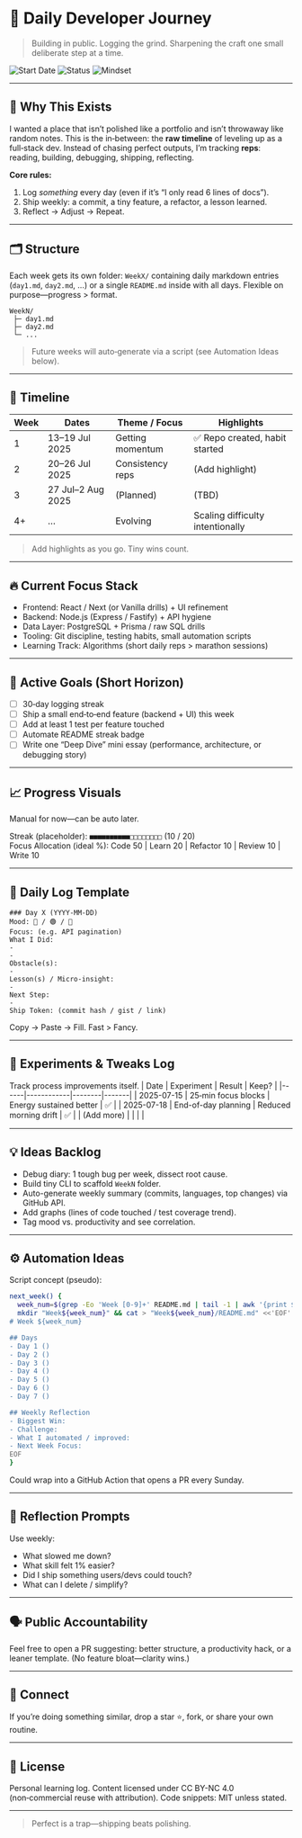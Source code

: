  # 🚀 Daily Developer Journey

> Building in public. Logging the grind. Sharpening the craft one small deliberate step at a time.

![Start Date](https://img.shields.io/badge/Start-13_Jul_2025-4caf50?style=flat-square) ![Status](https://img.shields.io/badge/Status-Active-success?style=flat-square) ![Mindset](https://img.shields.io/badge/Mindset-Consistency-blueviolet?style=flat-square)  

---
## 🧠 Why This Exists
I wanted a place that isn’t polished like a portfolio and isn’t throwaway like random notes. This is the in‑between: the **raw timeline** of leveling up as a full‑stack dev. Instead of chasing perfect outputs, I’m tracking **reps**: reading, building, debugging, shipping, reflecting.

**Core rules:**
1. Log *something* every day (even if it’s “I only read 6 lines of docs”).
2. Ship weekly: a commit, a tiny feature, a refactor, a lesson learned.
3. Reflect → Adjust → Repeat.

---
## 🗂 Structure
Each week gets its own folder: `WeekX/` containing daily markdown entries (`day1.md`, `day2.md`, …) or a single `README.md` inside with all days. Flexible on purpose—progress > format.

```
WeekN/
 ├─ day1.md
 ├─ day2.md
 └─ ...
```

> Future weeks will auto‑generate via a script (see Automation Ideas below).

---
## 📅 Timeline
| Week | Dates | Theme / Focus | Highlights |
|------|-------|---------------|------------|
| 1 | 13–19 Jul 2025 | Getting momentum | ✅ Repo created, habit started |
| 2 | 20–26 Jul 2025 | Consistency reps | (Add highlight) |
| 3 | 27 Jul–2 Aug 2025 | (Planned) | (TBD) |
| 4+ | … | Evolving | Scaling difficulty intentionally |

> Add highlights as you go. Tiny wins count.

---
## 🔥 Current Focus Stack
- Frontend: React / Next (or Vanilla drills) + UI refinement
- Backend: Node.js (Express / Fastify) + API hygiene
- Data Layer: PostgreSQL + Prisma / raw SQL drills
- Tooling: Git discipline, testing habits, small automation scripts
- Learning Track: Algorithms (short daily reps > marathon sessions)

---
## 🎯 Active Goals (Short Horizon)
- [ ] 30‑day logging streak
- [ ] Ship a small end‑to‑end feature (backend + UI) this week
- [ ] Add at least 1 test per feature touched
- [ ] Automate README streak badge
- [ ] Write one “Deep Dive” mini essay (performance, architecture, or debugging story)

---
## 📈 Progress Visuals
Manual for now—can be auto later.

Streak (placeholder): `■■■■■■■■■■□□□□□□□□`  (10 / 20)  
Focus Allocation (ideal %): Code 50 | Learn 20 | Refactor 10 | Review 10 | Write 10

---
## 📝 Daily Log Template
```
### Day X (YYYY-MM-DD)
Mood: 🔵 / 🟢 / 🔴
Focus: (e.g. API pagination)  
What I Did:
- 
- 
Obstacle(s):
- 
Lesson(s) / Micro-insight:
- 
Next Step:
- 
Ship Token: (commit hash / gist / link)
```
Copy → Paste → Fill. Fast > Fancy.

---
## 🧪 Experiments & Tweaks Log
Track process improvements itself.
| Date | Experiment | Result | Keep? |
|------|------------|--------|-------|
| 2025-07-15 | 25‑min focus blocks | Energy sustained better | ✅ |
| 2025-07-18 | End-of-day planning | Reduced morning drift | ✅ |
| (Add more) | | | |

---
## 💡 Ideas Backlog
- Debug diary: 1 tough bug per week, dissect root cause.
- Build tiny CLI to scaffold `WeekN` folder.
- Auto-generate weekly summary (commits, languages, top changes) via GitHub API.
- Add graphs (lines of code touched / test coverage trend).
- Tag mood vs. productivity and see correlation.

---
## ⚙️ Automation Ideas
Script concept (pseudo):
```bash
next_week() {
  week_num=$(grep -Eo 'Week [0-9]+' README.md | tail -1 | awk '{print $2 + 1}')
  mkdir "Week${week_num}" && cat > "Week${week_num}/README.md" <<'EOF'
# Week ${week_num}

## Days
- Day 1 ()
- Day 2 ()
- Day 3 ()
- Day 4 ()
- Day 5 ()
- Day 6 ()
- Day 7 ()

## Weekly Reflection
- Biggest Win:
- Challenge:
- What I automated / improved:
- Next Week Focus:
EOF
}
```
Could wrap into a GitHub Action that opens a PR every Sunday.

---
## 🧭 Reflection Prompts
Use weekly:
- What slowed me down?
- What skill felt 1% easier?
- Did I ship something users/devs could touch?
- What can I delete / simplify?

---
## 🗣 Public Accountability
Feel free to open a PR suggesting: better structure, a productivity hack, or a leaner template. (No feature bloat—clarity wins.)

---
## 🤝 Connect
If you’re doing something similar, drop a star ⭐, fork, or share your own routine.

---
## 📜 License
Personal learning log. Content licensed under CC BY-NC 4.0 (non‑commercial reuse with attribution). Code snippets: MIT unless stated.

---
> Perfect is a trap—shipping beats polishing.

